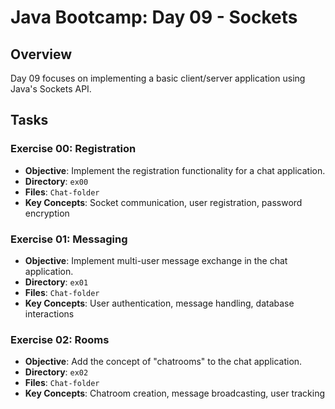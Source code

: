 # Java Bootcamp: Day 09 - Sockets

## Overview
Day 09 focuses on implementing a basic client/server application using Java's Sockets API.

## Tasks

### Exercise 00: Registration
- **Objective**: Implement the registration functionality for a chat application.
- **Directory**: `ex00`
- **Files**: `Chat-folder`
- **Key Concepts**: Socket communication, user registration, password encryption

### Exercise 01: Messaging
- **Objective**: Implement multi-user message exchange in the chat application.
- **Directory**: `ex01`
- **Files**: `Chat-folder`
- **Key Concepts**: User authentication, message handling, database interactions

### Exercise 02: Rooms
- **Objective**: Add the concept of "chatrooms" to the chat application.
- **Directory**: `ex02`
- **Files**: `Chat-folder`
- **Key Concepts**: Chatroom creation, message broadcasting, user tracking